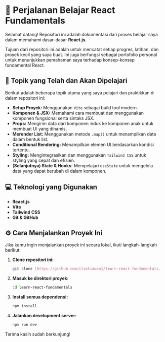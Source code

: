 # 🚀 Perjalanan Belajar React Fundamentals

Selamat datang! Repositori ini adalah dokumentasi dari proses belajar saya dalam memahami dasar-dasar **React.js**.

Tujuan dari repositori ini adalah untuk mencatat setiap progres, latihan, dan proyek kecil yang saya buat. Ini juga berfungsi sebagai portofolio personal untuk menunjukkan pemahaman saya terhadap konsep-konsep fundamental React.

## 📝 Topik yang Telah dan Akan Dipelajari

Berikut adalah beberapa topik utama yang saya pelajari dan praktikkan di dalam repositori ini:

* **Setup Proyek:** Menggunakan `Vite` sebagai build tool modern.
* **Komponen & JSX:** Memahami cara membuat dan menggunakan komponen fungsional serta sintaks JSX.
* **Props:** Mengirim data dari komponen induk ke komponen anak untuk membuat UI yang dinamis.
* **Merender List:** Menggunakan metode `.map()` untuk menampilkan data dalam bentuk list.
* **Conditional Rendering:** Menampilkan elemen UI berdasarkan kondisi tertentu.
* **Styling:** Mengintegrasikan dan menggunakan `Tailwind CSS` untuk styling yang cepat dan efisien.
* **(Selanjutnya) State & Hooks:** Mempelajari `useState` untuk mengelola data yang dapat berubah di dalam komponen.

## 💻 Teknologi yang Digunakan

* **React.js**
* **Vite**
* **Tailwind CSS**
* **Git & GitHub**

## ⚙️ Cara Menjalankan Proyek Ini

Jika kamu ingin menjalankan proyek ini secara lokal, ikuti langkah-langkah berikut:

1.  **Clone repositori ini:**
    ```bash
    git clone [https://github.com/ilsetiawan1/learn-react-fundamentals.git](https://github.com/ilsetiawan1/learn-react-fundamentals.git)
    ```
2.  **Masuk ke direktori proyek:**
    ```bash
    cd learn-react-fundamentals
    ```
3.  **Install semua dependensi:**
    ```bash
    npm install
    ```
4.  **Jalankan development server:**
    ```bash
    npm run dev
    ```

Terima kasih sudah berkunjung!
